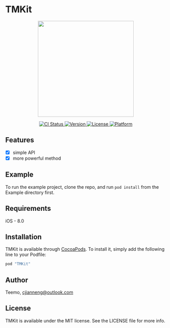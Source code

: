 # TMKit

<p align="center">
  <img src="https://avatars1.githubusercontent.com/u/28727841?v=3&s=300" width=300 />
</p>

<p align="center">
    <a href="http://cocoapods.org/pods/TMKit)">
        <img src="https://img.shields.io/travis/rust-lang/rust.svg" alt="CI Status">
    </a>
    <a href="http://cocoapods.org/pods/TMKit">
        <img src="https://img.shields.io/cocoapods/v/TMKit.svg?style=flat" alt="Version">
    </a>
    <a href="https://github.com/TMKit/TMKit/blob/master/LICENSE">
        <img src="https://img.shields.io/packagist/l/doctrine/orm.svg" alt="License">
    </a>
    <a href="https://www.apple.com/nl/ios/">
        <img src="https://img.shields.io/badge/support-ios8-red.svg)" alt="Platform">
    </a>
</p>


## Features

- [x] simple API
- [x] more powerful method

## Example

To run the example project, clone the repo, and run `pod install` from the Example directory first.

## Requirements

iOS - 8.0

## Installation

TMKit is available through [CocoaPods](http://cocoapods.org). To install
it, simply add the following line to your Podfile:

```ruby
pod "TMKit"
```

## Author

Teemo, cjianneng@outlook.com

## License

TMKit is available under the MIT license. See the LICENSE file for more info.
